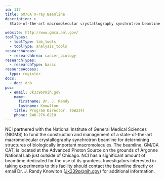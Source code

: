 ```yaml
---
id: 117
title: GM/CA X-ray Beamline
description: >
  State-of-the-art macromolecular crystallography synchrotron beamline for determining structures of biologically important macromolecules. NCI has a significant amount of beamtime dedicated for the use of its grantees. 
  
website: http://www.gmca.anl.gov/
toolTypes:
  - toolType: lab_tools
  - toolType: analysis_tools
researchAreas:
  - researchArea: cancer_biology
researchTypes:
  - researchType: basic
resourceAccess:
  type: register
docs:
  - doc: dcb
poc:
  - email: Jk339o@nih.gov
    name:
      firstname: Dr. J. Randy
      lastname: Knowlton
    title: Program Director, (6W334)
    phone: 240-276-6210
---
```

NCI partnered with the National Institute of General Medical Sciences (NIGMS) to fund the construction and management of a state-of-the-art macromolecular crystallography synchrotron beamline for determining structures of biologically important macromolecules. The beamline, GM/CA CAT, is located at the Advanced Photon Source on the grounds of Argonne National Lab just outside of Chicago.    NCI has a significant amount of beamtime dedicated for the use of its grantees. Investigators interested in taking experiments to this facility should contact the beamline directly or email Dr. J. Randy Knowlton (Jk339o@nih.gov) for additional information.
